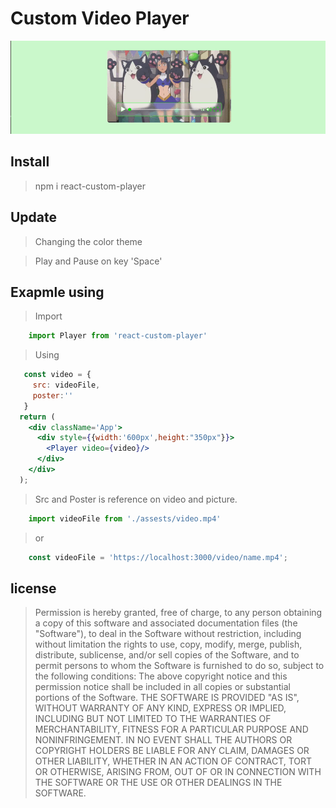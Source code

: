 # Custom Video Player

![exampleView](/assets/example.gif)

## Install

> npm i react-custom-player


## Update

> Changing the color theme


> Play and Pause on key 'Space'


## Exapmle using 

>  Import


```javascript
    import Player from 'react-custom-player'
```

> Using


```jsx
   const video = {
     src: videoFile,
     poster:''
   }
  return (
    <div className='App'>
      <div style={{width:'600px',height:"350px"}}>
        <Player video={video}/>
      </div>
    </div>
  );
```

> Src and Poster is reference on video and picture. 


```javascript
    import videoFile from './assests/video.mp4'
```

> or 


```javascript
    const videoFile = 'https://localhost:3000/video/name.mp4';
```


## license

> Permission is hereby granted, free of charge, to any person obtaining a copy of this software and associated documentation files (the "Software"), to deal in the Software without restriction, including without limitation the rights to use, copy, modify, merge, publish, distribute, sublicense, and/or sell copies of the Software, and to permit persons to whom the Software is furnished to do so, subject to the following conditions: The above copyright notice and this permission notice shall be included in all copies or substantial portions of the Software. THE SOFTWARE IS PROVIDED "AS IS", WITHOUT WARRANTY OF ANY KIND, EXPRESS OR IMPLIED, INCLUDING BUT NOT LIMITED TO THE WARRANTIES OF MERCHANTABILITY, FITNESS FOR A PARTICULAR PURPOSE AND NONINFRINGEMENT. IN NO EVENT SHALL THE AUTHORS OR COPYRIGHT HOLDERS BE LIABLE FOR ANY CLAIM, DAMAGES OR OTHER LIABILITY, WHETHER IN AN ACTION OF CONTRACT, TORT OR OTHERWISE, ARISING FROM, OUT OF OR IN CONNECTION WITH THE SOFTWARE OR THE USE OR OTHER DEALINGS IN THE SOFTWARE.
